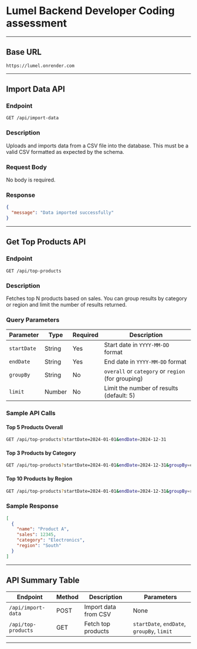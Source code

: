 #  Lumel Backend Developer Coding assessment
---

##  Base URL

```
https://lumel.onrender.com
```

---

##  Import Data API

### Endpoint

```
GET /api/import-data
```

### Description

Uploads and imports data from a CSV file into the database. This must be a valid CSV formatted as expected by the schema.


### Request Body

No body is required.

### Response

```json
{
  "message": "Data imported successfully"
}
```

---

##  Get Top Products API

### Endpoint

```
GET /api/top-products
```

### Description

Fetches top N products based on sales. You can group results by category or region and limit the number of results returned.

### Query Parameters

| Parameter   | Type   | Required | Description                                         |
|-------------|--------|----------|-----------------------------------------------------|
| `startDate` | String | Yes      | Start date in `YYYY-MM-DD` format                   |
| `endDate`   | String | Yes      | End date in `YYYY-MM-DD` format                     |
| `groupBy`   | String | No       | `overall` or `category` or `region` (for grouping)  |
| `limit`     | Number | No       | Limit the number of results (default: 5)            |

### Sample API Calls

####  Top 5 Products Overall

```bash
GET /api/top-products?startDate=2024-01-01&endDate=2024-12-31
```

####  Top 3 Products by Category

```bash
GET /api/top-products?startDate=2024-01-01&endDate=2024-12-31&groupBy=category&limit=3
```

####  Top 10 Products by Region

```bash
GET /api/top-products?startDate=2024-01-01&endDate=2024-12-31&groupBy=region&limit=10
```

### Sample Response

```json
[
  {
    "name": "Product A",
    "sales": 12345,
    "category": "Electronics",
    "region": "South"
  }
]
```

---

##  API Summary Table

| Endpoint                          | Method | Description                            | Parameters                                     |
|----------------------------------|--------|----------------------------------------|------------------------------------------------|
| `/api/import-data`               | POST   | Import data from CSV                   | None                                           |
| `/api/top-products`              | GET    | Fetch top products                     | `startDate`, `endDate`, `groupBy`, `limit`     |

---
